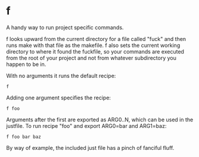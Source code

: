f
=

A handy way to run project specific commands.

f looks upward from the current directory for a file called "fuck" and then runs make with that file as the makefile. f also sets the current working directory to where it found the fuckfile, so your commands are executed from the root of your project and not from whatever subdirectory you happen to be in.

With no arguments it runs the default recipe:

`f`

Adding one argument specifies the recipe:

`f foo`

Arguments after the first are exported as ARG0..N, which can be used in the justfile. To run recipe "foo" and export ARG0=bar and ARG1=baz:

`f foo bar baz`

By way of example, the included just file has a pinch of fanciful fluff.
